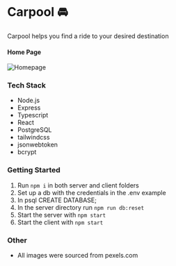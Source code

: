 # Carpool 🚘
<div>
<p>Carpool helps you find a ride to  your desired destination </p>
</div>

#### Home Page
![Homepage](/docs/screen_shot_home.png)


### Tech Stack
- Node.js
- Express
- Typescript
- React
- PostgreSQL
- tailwindcss
- jsonwebtoken
- bcrypt

### Getting Started
1. Run `npm i` in both server and client folders
2. Set up a db with the credentials in the .env example
3. In psql CREATE DATABASE;
4. In the server directory run `npm run db:reset`
5. Start the server with `npm start`
6. Start the client with `npm start`

### Other
- All images were sourced from pexels.com
